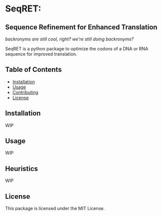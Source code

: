 # SeqRET:
## Sequence Refinement for Enhanced Translation
*backronyms are still cool, right? we're still doing backronyms?*

SeqRET is a python package to optimize the codons of a DNA or RNA sequence for improved translation.


## Table of Contents

- [Installation](#installation)
- [Usage](#usage)
- [Contributing](#contributing)
- [License](#license)

## Installation

WIP

## Usage

WIP

## Heuristics

WIP

## License

This package is licensed under the MIT License.